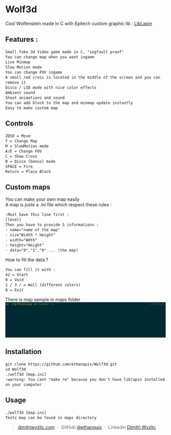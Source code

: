 # Wolf3d

<i>Cool</i> Wolfenstein made in C with Epitech custom graphic lib : [LibLapin](http://liblapin.readthedocs.io/fr/latest/index.html)
    
Features :
----------
    Small fake 3d Video game made in C, "segfault proof"
    You can change map when you want ingame
    Live Minmap
    Slow Motion mode
    You can change FOV ingame
    A small red cross is located in the middle of the screen and you can remove it
    Disco / LSD mode with nice color effects
    Ambient sound
    Shoot animations and sound
    You can add block to the map and minmap update instantly
    Easy to make custom map

Controls
----------
    ZQSD = Move
    T = Change Map
    M = SlowMotion mode
    A/E = Change FOV
    C = Show Cross
    B = Disco (bonus) mode
    SPACE = Fire
    Return = Place Block
Custom maps
----------

You can make your own map easily<br>
A map is juste a .ini file which respect these rules :

    -Must have this line first :
    [level]
    Then you have to provide 5 informations :
    - name="name of the map"
    - size"Width * Height"
    - width="Wdth"
    - height="Height"
    - data="0","1","0" ... (the map)
    
How to fill the data ?

    You can fill it with :
    42 = Start
    0 = Void
    1 / 3 / = Wall (different colors)
    8 = Exit
There is map sample in maps folder
![Pushswap](https://raw.githubusercontent.com/ethanquix/ressources/master/gif/pushswap.gif)

Installation
----------
    git clone https://github.com/ethanquix/Wolf3d.git
    cd Wolf3d
    ./wolf3d [map.ini]
    :warning: You cant "make re" because you don't have liblapin installed on your computer
Usage
----------

    ./wolf3d [map.ini]
    Tests map can be found in maps directory
    
> [dimitriwyzlic.com](http://dimitriwyzlic.com) &nbsp;&middot;&nbsp;
> GitHub [@ethanquix](https://github.com/ethanquix) &nbsp;&middot;&nbsp;
> Linkedin [Dimitri Wyzlic](www.linkedin.com/in/dimitriwyzlic)
